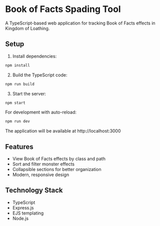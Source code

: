 # Book of Facts Spading Tool

A TypeScript-based web application for tracking Book of Facts effects in Kingdom of Loathing.

## Setup

1. Install dependencies:
```bash
npm install
```

2. Build the TypeScript code:
```bash
npm run build
```

3. Start the server:
```bash
npm start
```

For development with auto-reload:
```bash
npm run dev
```

The application will be available at http://localhost:3000

## Features

- View Book of Facts effects by class and path
- Sort and filter monster effects
- Collapsible sections for better organization
- Modern, responsive design

## Technology Stack

- TypeScript
- Express.js
- EJS templating
- Node.js
